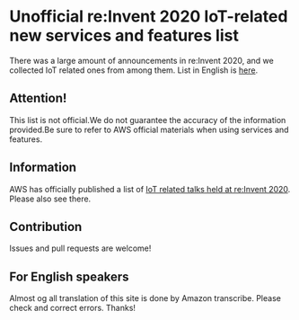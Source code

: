 # Unofficial re:Invent 2020 IoT-related new services and features list

There was a large amount of announcements in re:Invent 2020, and we collected IoT related ones from among them. List in English is [here](re_Invent_2020_IoT_en.csv).

## Attention!

This list is not official.We do not guarantee the accuracy of the information provided.Be sure to refer to AWS official materials when using services and features.

## Information

AWS has officially published a list of [IoT related talks held at re:Invent 2020](https://d1.awsstatic.com/IoT/AWS-IoT-reInvent-Sessions.pdf). Please also see there.

## Contribution

Issues and pull requests are welcome!

## For English speakers

Almost og all translation of this site is done by Amazon transcribe. Please check and correct  errors. Thanks!